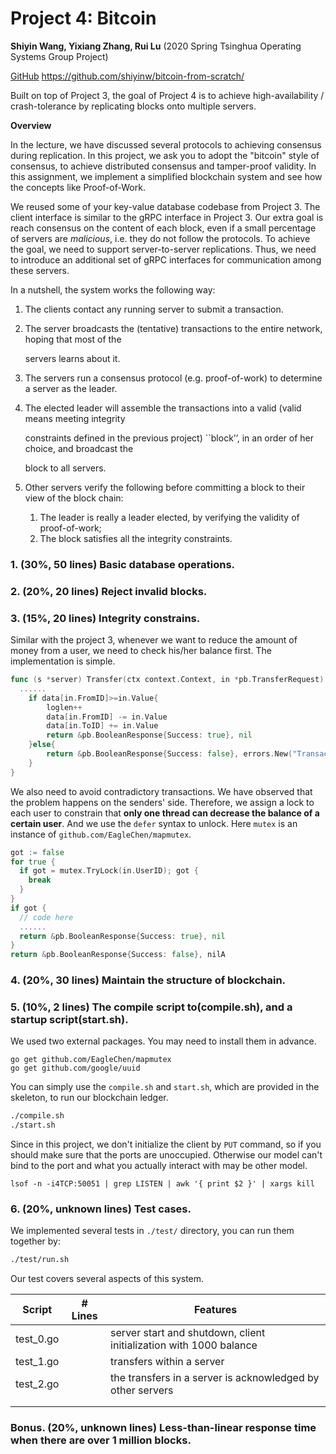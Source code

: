 # Project 4: Bitcoin
**Shiyin Wang, Yixiang Zhang, Rui Lu**  (2020 Spring Tsinghua Operating Systems Group Project)

[GitHub](https://github.com/shiyinw/bitcoin-from-scratch/) https://github.com/shiyinw/bitcoin-from-scratch/

Built on top of Project 3, the goal of Project 4 is to achieve high-availability / crash-tolerance by replicating blocks onto multiple servers.

**Overview**

In the lecture, we have discussed several protocols to achieving consensus during replication. In this project, we ask you to adopt the "bitcoin" style of consensus, to achieve distributed consensus and tamper-proof validity. In this assignment, we implement a simplified blockchain system and see how the concepts like Proof-of-Work.

We reused some of your key-value database codebase from Project 3. The client interface is similar to the gRPC interface in Project 3. Our extra goal is reach consensus on the content of each block, even if a small percentage of servers are *malicious*, i.e. they do not follow the protocols. To achieve the goal, we need to support server-to-server replications. Thus, we need to introduce an additional set of gRPC interfaces for communication among these servers.

In a nutshell, the system works the following way:

1. The clients contact any running server to submit a transaction.

2. The server broadcasts the (tentative) transactions to the entire network, hoping that most of the

   servers learns about it.

3. The servers run a consensus protocol (e.g. proof-of-work) to determine a server as the leader.

4. The elected leader will assemble the transactions into a valid (valid means meeting integrity

   constraints defined in the previous project) ``block’’, in an order of her choice, and broadcast the

   block to all servers.

5. Other servers verify the following before committing a block to their view of the block chain:

   1. The leader is really a leader elected, by verifying the validity of proof-of-work;
   2. The block satisfies all the integrity constraints.



### 1. (30%, 50 lines) Basic database operations.



### 2. (20%, 20 lines) Reject invalid blocks.



### 3. (15%, 20 lines) Integrity constrains.
Similar with the project 3, whenever we want to reduce the amount of money from a user, we need to check his/her balance first. The implementation is simple.
```go
func (s *server) Transfer(ctx context.Context, in *pb.TransferRequest) (*pb.BooleanResponse, error) {
  ......
	if data[in.FromID]>=in.Value{
		loglen++
		data[in.FromID] -= in.Value
		data[in.ToID] += in.Value
		return &pb.BooleanResponse{Success: true}, nil
	}else{
		return &pb.BooleanResponse{Success: false}, errors.New("Transaction "+string(in.Value)+" failed with: insufficient balance")
	}
}
```

We also need to avoid contradictory transactions. We have observed that the problem happens on the senders' side. Therefore, we assign a lock to each user to constrain that **only one thread can decrease the balance of a certain user**. And we use the `defer` syntax to unlock. Here `mutex` is an instance of `github.com/EagleChen/mapmutex`.

```go
got := false
for true {
  if got = mutex.TryLock(in.UserID); got {
    break
  }
}
if got {
  // code here
  ......
  return &pb.BooleanResponse{Success: true}, nil
}
return &pb.BooleanResponse{Success: false}, nilA
```

### 4. (20%, 30 lines) Maintain the structure of blockchain.



### 5. (10%, 2 lines) The compile script to(compile.sh), and a startup script(start.sh).

We used two external packages. You may need to install them in advance.

```
go get github.com/EagleChen/mapmutex
go get github.com/google/uuid
```

You can simply use the `compile.sh` and `start.sh`, which are provided in the skeleton, to run our blockchain ledger.

```bash
./compile.sh
./start.sh
```

Since in this project, we don't initialize the client by `PUT` command, so if you should make sure that the ports are unoccupied. Otherwise our model can't bind to the port and what you actually interact with may be other model.

```
lsof -n -i4TCP:50051 | grep LISTEN | awk '{ print $2 }' | xargs kill
```

### 6. (20%, unknown lines) Test cases.

We implemented several tests in `./test/` directory, you can run them together by:

```bash
./test/run.sh
```

Our test covers several aspects of this system.

| Script    | \# Lines | Features                                                     |
| --------- | -------- | ------------------------------------------------------------ |
| test_0.go |          | server start and shutdown, client initialization with 1000 balance |
| test_1.go |          | transfers within a server                                    |
| test_2.go |          | the transfers in a server is acknowledged by other servers   |
|           |          |                                                              |
|           |          |                                                              |

### Bonus. (20%, unknown lines) Less-than-linear response time when there are over 1 million blocks.